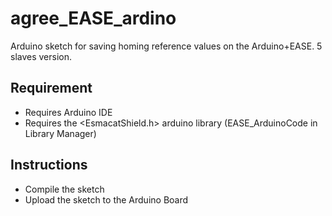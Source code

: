 # agree_EASE_ardino

Arduino sketch for saving homing reference values on the Arduino+EASE. 
5 slaves version.

## Requirement

- Requires Arduino IDE
- Requires the <EsmacatShield.h> arduino library (EASE_ArduinoCode in Library Manager)

## Instructions

- Compile the sketch
- Upload the sketch to the Arduino Board



